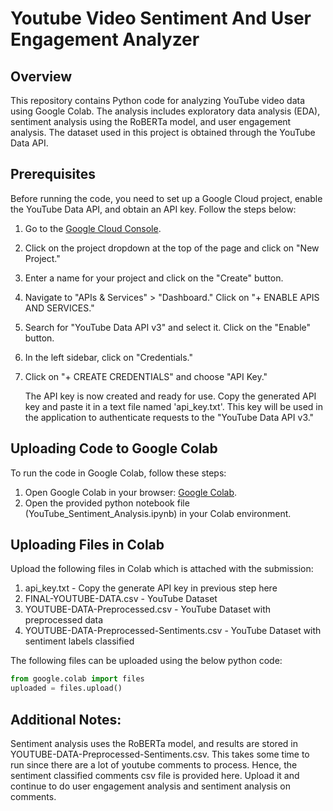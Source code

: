 # Youtube Video Sentiment And User Engagement Analyzer

## Overview

This repository contains Python code for analyzing YouTube video data using Google Colab. The analysis includes exploratory data analysis (EDA), sentiment analysis using the RoBERTa model, and user engagement analysis. The dataset used in this project is obtained through the YouTube Data API.

## Prerequisites

Before running the code, you need to set up a Google Cloud project, enable the YouTube Data API, and obtain an API key. Follow the steps below:

1. Go to the [Google Cloud Console](https://console.cloud.google.com/).
2. Click on the project dropdown at the top of the page and click on "New Project."
3. Enter a name for your project and click on the "Create" button.
4. Navigate to "APIs & Services" > "Dashboard." Click on "+ ENABLE APIS AND SERVICES."
5. Search for "YouTube Data API v3" and select it. Click on the "Enable" button.
6. In the left sidebar, click on "Credentials."
7. Click on "+ CREATE CREDENTIALS" and choose "API Key."

   The API key is now created and ready for use. Copy the generated API key and paste it in a text file named 'api_key.txt'. This key will be used in the application to authenticate requests to the "YouTube Data API v3."

## Uploading Code to Google Colab

To run the code in Google Colab, follow these steps:

1. Open Google Colab in your browser: [Google Colab](https://colab.research.google.com/).
2. Open the provided python notebook file (YouTube_Sentiment_Analysis.ipynb) in your Colab environment.

## Uploading Files in Colab

Upload the following files in Colab which is attached with the submission:

1. api_key.txt - Copy the generate API key in previous step here
2. FINAL-YOUTUBE-DATA.csv - YouTube Dataset 
3. YOUTUBE-DATA-Preprocessed.csv - YouTube Dataset with preprocessed data
4. YOUTUBE-DATA-Preprocessed-Sentiments.csv - YouTube Dataset with sentiment labels classified

The following files can be uploaded using the below python code:

```python
from google.colab import files
uploaded = files.upload()
```

## Additional Notes:

Sentiment analysis uses the RoBERTa model, and results are stored in YOUTUBE-DATA-Preprocessed-Sentiments.csv. This takes some time to run since there are a lot of youtube comments to process. Hence, the sentiment classified comments csv file is provided here. Upload it and continue to do user engagement analysis and sentiment analysis on comments.

